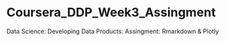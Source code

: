 # Coursera_DDP_Week3_Assingment
Data Science: Developing Data Products: Assingment: Rmarkdown &amp; Plotly
